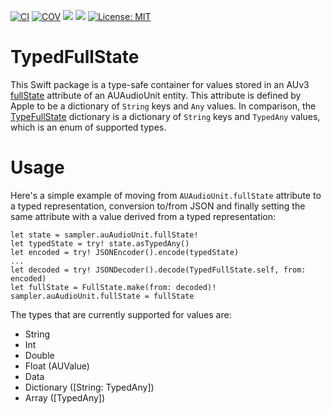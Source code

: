 [![CI](https://github.com/bradhowes/typedfullstate/workflows/CI/badge.svg)](https://github.com/bradhowes/typedfullstate)
[![COV](https://img.shields.io/endpoint?url=https://gist.githubusercontent.com/bradhowes/9f4ec1b3e538984baeb1fa659235163b/raw/TypedFullState-coverage.json)](https://github.com/bradhowes/typedfullstate/blob/main/.github/workflows/CI.yml)
[![](https://img.shields.io/endpoint?url=https%3A%2F%2Fswiftpackageindex.com%2Fapi%2Fpackages%2Fbradhowes%2Ftypedfullstate%2Fbadge%3Ftype%3Dswift-versions)](https://swiftpackageindex.com/bradhowes/typedfullstate)
[![](https://img.shields.io/endpoint?url=https%3A%2F%2Fswiftpackageindex.com%2Fapi%2Fpackages%2Fbradhowes%2Ftypedfullstate%2Fbadge%3Ftype%3Dplatforms)](https://swiftpackageindex.com/bradhowes/typedfullstate)
[![License: MIT](https://img.shields.io/badge/License-MIT-A31F34.svg)](https://opensource.org/licenses/MIT)

# TypedFullState

This Swift package is a type-safe container for values stored in an AUv3
[fullState](https://developer.apple.com/documentation/audiotoolbox/auaudiounit/1387500-fullstate)
attribute of an AUAudioUnit entity. This attribute is defined by Apple to be a dictionary of `String` keys and `Any` values. In comparison, the
[TypeFullState](Sources/TypedFullState/TypedFullState.swift) dictionary is a dictionary of `String` keys and `TypedAny` 
values, which is an enum of supported types.

# Usage
 
Here's a simple example of moving from `AUAudioUnit.fullState` attribute to a typed representation, conversion 
to/from JSON and finally setting the same attribute with a value derived from a typed representation:
 
```
let state = sampler.auAudioUnit.fullState!
let typedState = try! state.asTypedAny()
let encoded = try! JSONEncoder().encode(typedState)
...
let decoded = try! JSONDecoder().decode(TypedFullState.self, from: encoded)
let fullState = FullState.make(from: decoded)!
sampler.auAudioUnit.fullState = fullState
```

The types that are currently supported for values are:

* String
* Int
* Double
* Float (AUValue)
* Data
* Dictionary ([String: TypedAny])
* Array ([TypedAny])
